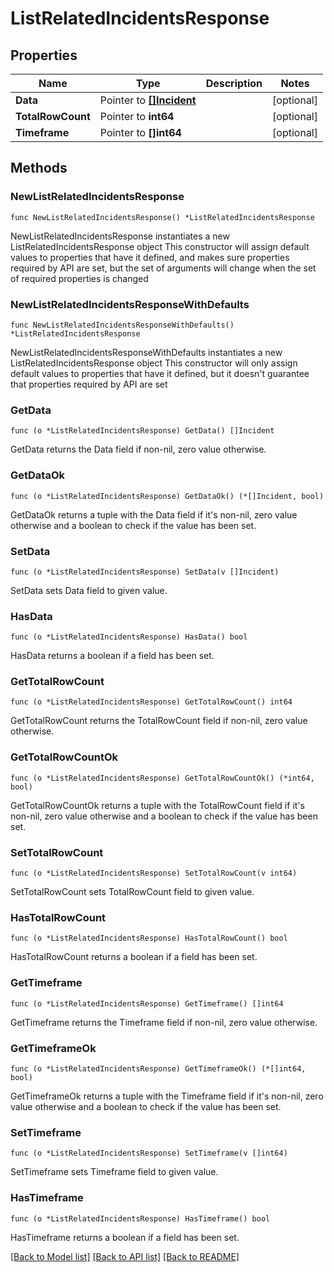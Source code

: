 # ListRelatedIncidentsResponse

## Properties

Name | Type | Description | Notes
------------ | ------------- | ------------- | -------------
**Data** | Pointer to [**[]Incident**](Incident.md) |  | [optional] 
**TotalRowCount** | Pointer to **int64** |  | [optional] 
**Timeframe** | Pointer to **[]int64** |  | [optional] 

## Methods

### NewListRelatedIncidentsResponse

`func NewListRelatedIncidentsResponse() *ListRelatedIncidentsResponse`

NewListRelatedIncidentsResponse instantiates a new ListRelatedIncidentsResponse object
This constructor will assign default values to properties that have it defined,
and makes sure properties required by API are set, but the set of arguments
will change when the set of required properties is changed

### NewListRelatedIncidentsResponseWithDefaults

`func NewListRelatedIncidentsResponseWithDefaults() *ListRelatedIncidentsResponse`

NewListRelatedIncidentsResponseWithDefaults instantiates a new ListRelatedIncidentsResponse object
This constructor will only assign default values to properties that have it defined,
but it doesn't guarantee that properties required by API are set

### GetData

`func (o *ListRelatedIncidentsResponse) GetData() []Incident`

GetData returns the Data field if non-nil, zero value otherwise.

### GetDataOk

`func (o *ListRelatedIncidentsResponse) GetDataOk() (*[]Incident, bool)`

GetDataOk returns a tuple with the Data field if it's non-nil, zero value otherwise
and a boolean to check if the value has been set.

### SetData

`func (o *ListRelatedIncidentsResponse) SetData(v []Incident)`

SetData sets Data field to given value.

### HasData

`func (o *ListRelatedIncidentsResponse) HasData() bool`

HasData returns a boolean if a field has been set.

### GetTotalRowCount

`func (o *ListRelatedIncidentsResponse) GetTotalRowCount() int64`

GetTotalRowCount returns the TotalRowCount field if non-nil, zero value otherwise.

### GetTotalRowCountOk

`func (o *ListRelatedIncidentsResponse) GetTotalRowCountOk() (*int64, bool)`

GetTotalRowCountOk returns a tuple with the TotalRowCount field if it's non-nil, zero value otherwise
and a boolean to check if the value has been set.

### SetTotalRowCount

`func (o *ListRelatedIncidentsResponse) SetTotalRowCount(v int64)`

SetTotalRowCount sets TotalRowCount field to given value.

### HasTotalRowCount

`func (o *ListRelatedIncidentsResponse) HasTotalRowCount() bool`

HasTotalRowCount returns a boolean if a field has been set.

### GetTimeframe

`func (o *ListRelatedIncidentsResponse) GetTimeframe() []int64`

GetTimeframe returns the Timeframe field if non-nil, zero value otherwise.

### GetTimeframeOk

`func (o *ListRelatedIncidentsResponse) GetTimeframeOk() (*[]int64, bool)`

GetTimeframeOk returns a tuple with the Timeframe field if it's non-nil, zero value otherwise
and a boolean to check if the value has been set.

### SetTimeframe

`func (o *ListRelatedIncidentsResponse) SetTimeframe(v []int64)`

SetTimeframe sets Timeframe field to given value.

### HasTimeframe

`func (o *ListRelatedIncidentsResponse) HasTimeframe() bool`

HasTimeframe returns a boolean if a field has been set.


[[Back to Model list]](../README.md#documentation-for-models) [[Back to API list]](../README.md#documentation-for-api-endpoints) [[Back to README]](../README.md)


